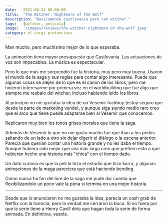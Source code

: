 ```yaml
---
date:   2021-08-24 00:00:00
title:  "The Witcher: Nightmare of the Wolf"
description: "Basicamente castlevania pero con witcher."
tags:   [witcher, pelicula]
image:  '/images/reviews/the-witcher-nightmare-of-the-wolf.jpeg'
category: el-corgi-pretencioso
---
```

Man mucho, pero muchísimo mejor de lo que esperaba.

La animación tiene mayor presupuesto que Castlevania. Las actuaciones de voz son impecables. La música es espectacular.

Pero lo que más me sorprendió fue la historia, muy pero muy buena. Usaron el mundo de la saga y sus reglas para contar algo interesante. Puede que algunas cosas se alejen de lo que es el canon de los libros, pero me hicieron interesarme por primera vez en el worldbuilding que fue algo que siempre me resbalo del witcher, incluso habiendo leído los libros.

Al principio no me gustaba la idea de un Vesemir fuckboy (estoy seguro que desde la parte de marketing vende), y aunque siga siendo medio raro creo que el arco que tiene puede adaptarse bien al Vesemir que conocemos.

Replicaron muy bien los tonos grises morales que tiene la saga.

Además de Vesemir lo que no me gusto mucho fue que iban a los pedos saltando de un lado a otro sin dejar digerir el diálogo o la escena anterior. Parecía que querían contar una historia grande y no les daba el tiempo. Aunque hubiera sido mejor que sea más larga creo que prefiero esto a que hubieran hecho una historia más "chica" con el tiempo dado.

Un dato curioso es que la peli la hizo el estudio que hizo korra, y algunas animaciones de la maga pareciera que está haciendo bending.

Como nunca fui fan del lore de la saga me pude dar cuenta que flexibilizandolo un poco vale la pena si termina en una mejor historia.
 
<hr>

Desde que lo anunciaron no me gustaba la idea, parecía un cash grab de Netflix con la licencia, pero la verdad me cerraron la boca. Si no fuera por que la serie tiene a Henry Cavill diría que hagan toda la serie de forma animada. En definitiva, veanla.

